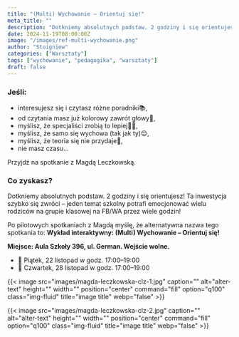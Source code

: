 ```yaml
---
title: "(Multi) Wychowanie – Orientuj się!"
meta_title: ""
description: "Dotkniemy absolutnych podstaw. 2 godziny i się orientujesz!"
date: 2024-11-19T08:00:00Z
image: "/images/ref-multi-wychowanie.png"
author: "Stoigniew"
categories: ["Warsztaty"]
tags: ["wychowanie", "pedagogika", "warsztaty"]
draft: false
---
```


### Jeśli: 

* interesujesz się i czytasz różne poradniki📚,
* od czytania masz już kolorowy zawrót głowy🤯,
* myślisz, że specjaliści zrobią to lepiej👩‍⚕️,
* myślisz, że samo się wychowa (tak jak ty)😌,
* myślisz, że teoria się nie przydaje🙅,
* nie masz czasu...

Przyjdź na spotkanie z Magdą Leczkowską.


### Co zyskasz? 

Dotkniemy absolutnych podstaw. 2 godziny i się orientujesz! Ta inwestycja szybko się zwróci – jeden temat szkolny potrafi emocjonować wielu rodziców na grupie klasowej na FB/WA przez wiele godzin!

Po pilotowych spotkaniach z Magdą myślę, że alternatywna nazwa tego spotkania to: **Wykład interaktywny: (Multi) Wychowanie – Orientuj się!**

**Miejsce: Aula Szkoły 396, ul. German. Wejście wolne.**

* 📆 Piątek, 22 listopad w godz. 17:00–19:00
* 📆 Czwartek, 28 listopad w godz. 17:00–19:00

{{< image src="images/magda-leczkowska-clz-1.jpg" caption="" alt="alter-text" height="" width="" position="center" command="fill" option="q100" class="img-fluid" title="image title"  webp="false" >}}

{{< image src="images/magda-leczkowska-clz-2.jpg" caption="" alt="alter-text" height="" width="" position="center" command="fill" option="q100" class="img-fluid" title="image title"  webp="false" >}}